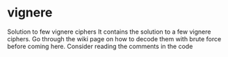 # vignere
Solution to few vignere ciphers
It contains the solution to a few vignere ciphers. Go through the wiki page on how to decode them with brute force before coming here.
Consider reading the comments in the code
